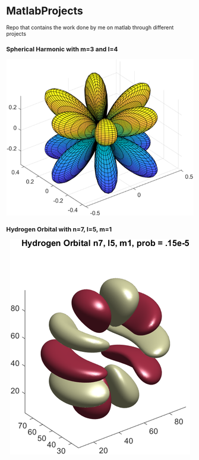 # MatlabProjects
Repo that contains the work done by me on matlab through different projects

### Spherical Harmonic with m=3 and l=4

<p align="center">
  <img src="Images/m3l4_SphericalHarmonic.png"/>
</p>

### Hydrogen Orbital with n=7, l=5, m=1

<p align="center">
  <img src="Images/n7l5m1_HOrbital.png"/>
</p>
